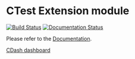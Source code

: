 # CTest Extension module

[![Build Status](https://travis-ci.org/jet47/ctest-ext.svg)](https://travis-ci.org/jet47/ctest-ext)
[![Documentation Status](https://readthedocs.org/projects/ctest-ext/badge/?version=latest)](https://readthedocs.org/projects/ctest-ext/?badge=latest)

Please refer to the [Documentation](http://ctest-ext.readthedocs.org/en/latest/).

[CDash dashboard](http://my.cdash.org/index.php?project=CTestExt)
